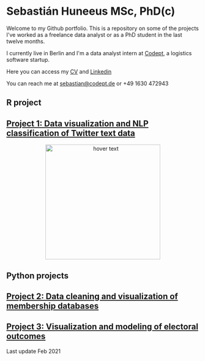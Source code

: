 # Sebastián Huneeus MSc, PhD(c)

Welcome to my Github portfolio. This is a repository on some of the projects I've worked as a freelance data analyst or as a PhD student in the last twelve months. 

I currently live in Berlin and I'm a data analyst intern at [Codept](https://www.codept.de/), a logistics software startup. 

Here you can access my [CV](https://docs.google.com/document/d/1GlWFI0N9Y_uBQhdjFIcDNmcs6M42GmXiEfqCHUyovOw/edit?usp=sharing) and  [Linkedin](https://www.linkedin.com/in/sebastian-huneeus) 

You can reach me at [sebastian@codept.de](sebastian@codept.de)
or +49 1630 472943



## R project

## [Project 1: Data visualization and NLP classification of Twitter text data](https://github.com/shuneeus/text_mining/blob/master/README.md) 

<p align="center">
  <img src="https://images.tandf.co.uk/common/jackets/agentjpg/978100301/9781003010623.jpg" width="300" title="hover text">
</p>




## Python projects

## [Project 2: Data cleaning and visualization of membership databases](https://github.com/shuneeus/python-projects/blob/main/Data_analysis_IME_Members(1).ipynb)

## [Project 3: Visualization and modeling of electoral outcomes](https://github.com/shuneeus/python-projects/blob/main/regresiones_plebiscito(1).ipynb)





Last update
Feb 2021
